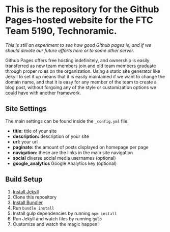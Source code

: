 # This is the repository for the Github Pages-hosted website for the FTC Team 5190, Technoramic.

*This is still an experiment to see how good Github pages is, and if we should devote our future efforts here or to some other server.*

Github Pages offers free hosting indefinitely, and ownership is easily transferred as new team members join and old team members graduate through proper roles on the organization. Using a static site generator like Jekyll to set it up means that it is easily maintained if we want to change the domain name, and that it is easy for any member of the team to create a blog post, without forgoing any of the style or customization options we could have with another framework.

## Site Settings

The main settings can be found inside the `_config.yml` file:

- **title:** title of your site
- **description:** description of your site
- **url:** your url
- **paginate:** the amount of posts displayed on homepage per page
- **navigation:** these are the links in the main site navigation
- **social** diverse social media usernames (optional)
- **google_analytics** Google Analytics key (optional)

## Build Setup

1. [Install Jekyll](http://jekyllrb.com)
2. Clone this repository
3. [Install Bundler](http://bundler.io/)
4. Run `bundle install`
5. Install gulp dependencies by running `npm install`
6. Run Jekyll and watch files by running `gulp`
7. Customize and watch the magic happen!
